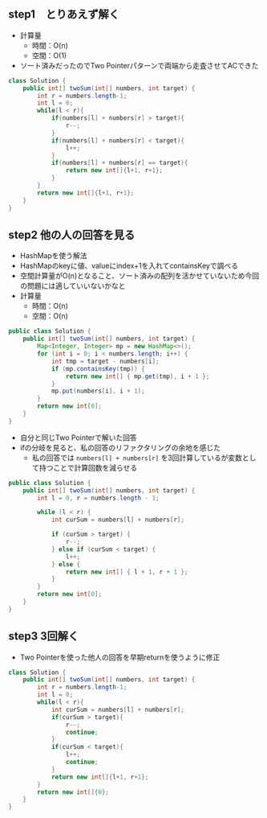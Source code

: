 ## step1　とりあえず解く
- 計算量
    - 時間：O(n)
    - 空間：O(1)
- ソート済みだったのでTwo Pointerパターンで両端から走査させてACできた

```java
class Solution {
    public int[] twoSum(int[] numbers, int target) {
        int r = numbers.length-1;
        int l = 0;
        while(l < r){
            if(numbers[l] + numbers[r] > target){
                r--;
            }
            if(numbers[l] + numbers[r] < target){
                l++;
            }
            if(numbers[l] + numbers[r] == target){
                return new int[]{l+1, r+1}; 
            }
        }
        return new int[]{l+1, r+1}; 
    }
}
```


## step2 他の人の回答を見る
- HashMapを使う解法
- HashMapのkeyに値、valueにindex+1を入れてcontainsKeyで調べる
- 空間計算量がO(n)となること、ソート済みの配列を活かせていないため今回の問題には適していいないかなと
- 計算量
    - 時間：O(n)
    - 空間：O(n)

```java
public class Solution {
    public int[] twoSum(int[] numbers, int target) {
        Map<Integer, Integer> mp = new HashMap<>();
        for (int i = 0; i < numbers.length; i++) {
            int tmp = target - numbers[i];
            if (mp.containsKey(tmp)) {
                return new int[] { mp.get(tmp), i + 1 };
            }
            mp.put(numbers[i], i + 1);
        }
        return new int[0];
    }
}
```

- 自分と同じTwo Pointerで解いた回答
- ifの分岐を見ると、私の回答のリファクタリングの余地を感じた
    - 私の回答では `numbers[l] + numbers[r]` を3回計算しているが変数として持つことで計算回数を減らせる

```java
public class Solution {
    public int[] twoSum(int[] numbers, int target) {
        int l = 0, r = numbers.length - 1;

        while (l < r) {
            int curSum = numbers[l] + numbers[r];

            if (curSum > target) {
                r--;
            } else if (curSum < target) {
                l++;
            } else {
                return new int[] { l + 1, r + 1 };
            }
        }
        return new int[0];
    }
}
```

## step3 3回解く
- Two Pointerを使った他人の回答を早期returnを使うように修正


```java
class Solution {
    public int[] twoSum(int[] numbers, int target) {
        int r = numbers.length-1;
        int l = 0;
        while(l < r){
            int curSum = numbers[l] + numbers[r];
            if(curSum > target){
                r--;
                continue;
            }
            if(curSum < target){
                l++;
                continue;
            }
            return new int[]{l+1, r+1};
        }
        return new int[]{0};
    }
}
```
